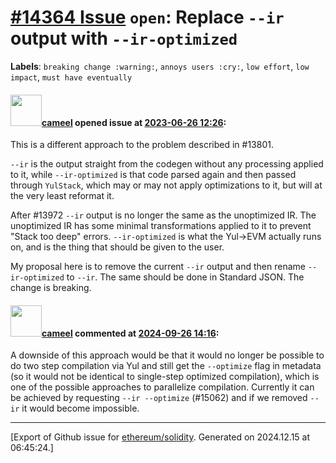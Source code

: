 # [\#14364 Issue](https://github.com/ethereum/solidity/issues/14364) `open`: Replace `--ir` output with `--ir-optimized`
**Labels**: `breaking change :warning:`, `annoys users :cry:`, `low effort`, `low impact`, `must have eventually`


#### <img src="https://avatars.githubusercontent.com/u/137030?v=4" width="50">[cameel](https://github.com/cameel) opened issue at [2023-06-26 12:26](https://github.com/ethereum/solidity/issues/14364):

This is a different approach to the problem described in #13801.

`--ir` is the output straight from the codegen without any processing applied to it, while `--ir-optimized` is that code parsed again and then passed through `YulStack`, which may or may not apply optimizations to it, but will at the very least reformat it.

After #13972 `--ir` output is no longer the same as the unoptimized IR. The unoptimized IR has some minimal transformations applied to it to prevent "Stack too deep" errors. `--ir-optimized` is what the Yul->EVM actually runs on, and is the thing that should be given to the user.

My proposal here is to remove the current `--ir` output and then rename `--ir-optimized` to `--ir`. The same should be done in Standard JSON. The change is breaking.

#### <img src="https://avatars.githubusercontent.com/u/137030?v=4" width="50">[cameel](https://github.com/cameel) commented at [2024-09-26 14:16](https://github.com/ethereum/solidity/issues/14364#issuecomment-2377109058):

A downside of this approach would be that it would no longer be possible to do two step compilation via Yul and still get the `--optimize` flag in metadata (so it would not be identical to single-step optimized compilation), which is one of the possible approaches to parallelize compilation. Currently it can be achieved by requesting `--ir --optimize` (#15062) and if we removed `--ir` it would become impossible.


-------------------------------------------------------------------------------



[Export of Github issue for [ethereum/solidity](https://github.com/ethereum/solidity). Generated on 2024.12.15 at 06:45:24.]
